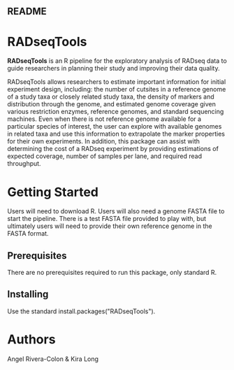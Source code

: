 ## README ##

# RADseqTools #

**RADseqTools** is an R pipeline for the exploratory analysis of RADseq data to guide researchers in planning their study and improving their data quality.

RADseqTools allows researchers to estimate important information for initial experiment design, including: the number of cutsites in a reference genome of a study taxa or closely related study taxa, the density of markers and distribution through the genome, and estimated genome coverage given various restriction enzymes, reference genomes, and standard sequencing machines. Even when there is not reference genome available for a particular species of interest, the user can explore with available genomes in related taxa and use this information to extrapolate the marker properties for their own experiments. In addition, this package can assist with determining the cost of a RADseq experiment by providing estimations of expected coverage, number of samples per lane, and required read throughput. 

# Getting Started
Users will need to download R. Users will also need a genome FASTA file to start the pipeline. There is a test FASTA file provided to play with, but ultimately users will need to provide their own reference genome in the FASTA format. 

## Prerequisites
There are no prerequisites required to run this package, only standard R. 

## Installing
Use the standard install.packages("RADseqTools").

# Authors
Angel Rivera-Colon & Kira Long

